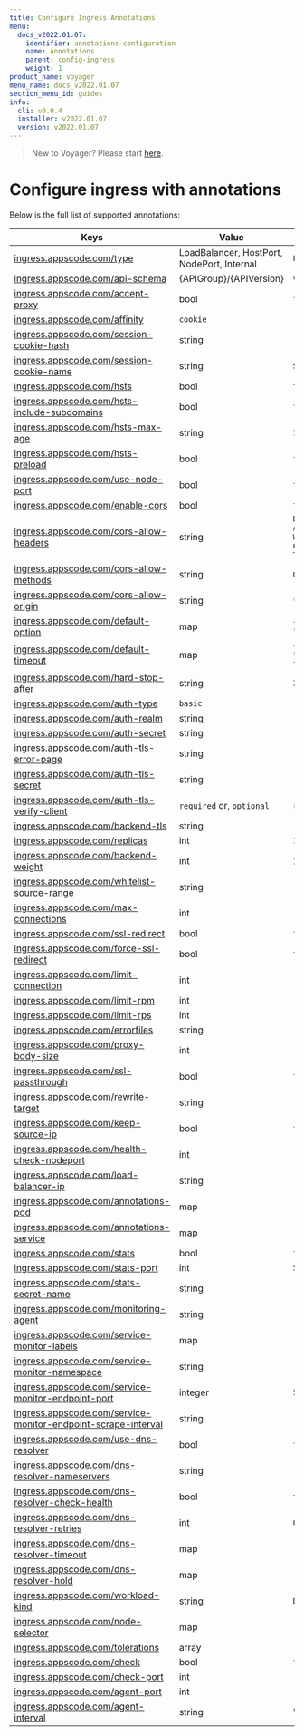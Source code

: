```yaml
---
title: Configure Ingress Annotations
menu:
  docs_v2022.01.07:
    identifier: annotations-configuration
    name: Annotations
    parent: config-ingress
    weight: 1
product_name: voyager
menu_name: docs_v2022.01.07
section_menu_id: guides
info:
  cli: v0.0.4
  installer: v2022.01.07
  version: v2022.01.07
---
```


> New to Voyager? Please start [here](/docs/v2022.01.07/concepts/overview).

# Configure ingress with annotations

Below is the full list of supported annotations:

|  Keys  |   Value   |  Default |
|--------|-----------|----------|
| [ingress.appscode.com/type](/docs/v2022.01.07/concepts/README) | LoadBalancer, HostPort, NodePort, Internal | `LoadBalancer` |
| [ingress.appscode.com/api-schema](/docs/v2022.01.07/concepts/overview) | {APIGroup}/{APIVersion} | `voyager.appscode.com/v1` |
| [ingress.appscode.com/accept-proxy](/docs/v2022.01.07/guides/ingress/configuration/accept-proxy) | bool | `false` |
| [ingress.appscode.com/affinity](/docs/v2022.01.07/guides/ingress/http/sticky-session) | `cookie` | |
| [ingress.appscode.com/session-cookie-hash](/docs/v2022.01.07/guides/ingress/http/sticky-session) | string | |
| [ingress.appscode.com/session-cookie-name](/docs/v2022.01.07/guides/ingress/http/sticky-session) | string | `SERVERID` |
| [ingress.appscode.com/hsts](/docs/v2022.01.07/guides/ingress/http/hsts) | bool | `true` |
| [ingress.appscode.com/hsts-include-subdomains](/docs/v2022.01.07/guides/ingress/http/hsts) | bool | `false` |
| [ingress.appscode.com/hsts-max-age](/docs/v2022.01.07/guides/ingress/http/hsts) | string | `15768000` |
| [ingress.appscode.com/hsts-preload](/docs/v2022.01.07/guides/ingress/http/hsts) | bool | `false` |
| [ingress.appscode.com/use-node-port](/docs/v2022.01.07/concepts/ingress-types/nodeport) | bool | `false` |
| [ingress.appscode.com/enable-cors](/docs/v2022.01.07/guides/ingress/http/cors) | bool | `false` |
| [ingress.appscode.com/cors-allow-headers](/docs/v2022.01.07/guides/ingress/http/cors) | string | `DNT,X-CustomHeader,Keep-Alive,User-Agent,X-Requested-With,If-Modified-Since,Cache-Control,Content-Type,Authorization` |
| [ingress.appscode.com/cors-allow-methods](/docs/v2022.01.07/guides/ingress/http/cors) | string | `GET,PUT,POST,DELETE,PATCH,OPTIONS` |
| [ingress.appscode.com/cors-allow-origin](/docs/v2022.01.07/guides/ingress/http/cors) | string | `*` |
| [ingress.appscode.com/default-option](/docs/v2022.01.07/guides/ingress/configuration/default-options) | map | `{"http-server-close": "true", "dontlognull": "true"}` |
| [ingress.appscode.com/default-timeout](/docs/v2022.01.07/guides/ingress/configuration/default-timeouts) | map | `{"connect": "5s", "server": "50s", "client": "50s", "client-fin": "50s", "tunnel": "50s"}` |
| [ingress.appscode.com/hard-stop-after](/docs/v2022.01.07/guides/ingress/configuration/hard-stop-after) | string | `30s` |
| [ingress.appscode.com/auth-type](/docs/v2022.01.07/guides/ingress/security/basic-auth) | `basic` | |
| [ingress.appscode.com/auth-realm](/docs/v2022.01.07/guides/ingress/security/basic-auth) | string | |
| [ingress.appscode.com/auth-secret](/docs/v2022.01.07/guides/ingress/security/basic-auth) | string | |
| [ingress.appscode.com/auth-tls-error-page](/docs/v2022.01.07/guides/ingress/security/tls-auth) | string | |
| [ingress.appscode.com/auth-tls-secret](/docs/v2022.01.07/guides/ingress/security/tls-auth) | string | |
| [ingress.appscode.com/auth-tls-verify-client](/docs/v2022.01.07/guides/ingress/security/tls-auth) | `required` or, `optional` | `required` |
| [ingress.appscode.com/backend-tls](/docs/v2022.01.07/guides/ingress/tls/backend-tls) | string | |
| [ingress.appscode.com/replicas](/docs/v2022.01.07/guides/ingress/scaling) | int | `1` |
| [ingress.appscode.com/backend-weight](/docs/v2022.01.07/guides/ingress/http/blue-green-deployment) | int | 1 |
| [ingress.appscode.com/whitelist-source-range](/docs/v2022.01.07/guides/ingress/configuration/whitelist) | string | |
| [ingress.appscode.com/max-connections](/docs/v2022.01.07/guides/ingress/configuration/max-connections) | int | |
| [ingress.appscode.com/ssl-redirect](/docs/v2022.01.07/guides/ingress/configuration/ssl-redirect) | bool | `true` |
| [ingress.appscode.com/force-ssl-redirect](/docs/v2022.01.07/guides/ingress/configuration/ssl-redirect) | bool | `false` |
| [ingress.appscode.com/limit-connection](/docs/v2022.01.07/guides/ingress/configuration/rate-limit) | int | |
| [ingress.appscode.com/limit-rpm](/docs/v2022.01.07/guides/ingress/configuration/rate-limit) | int | |
| [ingress.appscode.com/limit-rps](/docs/v2022.01.07/guides/ingress/configuration/rate-limit) | int | |
| [ingress.appscode.com/errorfiles](/docs/v2022.01.07/guides/ingress/configuration/error-files) | string | |
| [ingress.appscode.com/proxy-body-size](/docs/v2022.01.07/guides/ingress/configuration/body-size) | int | |
| [ingress.appscode.com/ssl-passthrough](/docs/v2022.01.07/guides/ingress/configuration/ssl-passthrough) | bool | `false` |
| [ingress.appscode.com/rewrite-target](/docs/v2022.01.07/guides/ingress/configuration/rewrite-target) | string | |
| [ingress.appscode.com/keep-source-ip](/docs/v2022.01.07/guides/ingress/configuration/keep-source-ip) | bool | `false` |
| [ingress.appscode.com/health-check-nodeport](/docs/v2022.01.07/guides/ingress/configuration/keep-source-ip) | int | |
| [ingress.appscode.com/load-balancer-ip](/docs/v2022.01.07/guides/ingress/configuration/loadbalancer-ip) | string | |
| [ingress.appscode.com/annotations-pod](/docs/v2022.01.07/guides/ingress/configuration/pod-annotations) | map | |
| [ingress.appscode.com/annotations-service](/docs/v2022.01.07/guides/ingress/configuration/service-annotations) | map | |
| [ingress.appscode.com/stats](/docs/v2022.01.07/guides/ingress/monitoring/haproxy-stats) | bool | `false` |
| [ingress.appscode.com/stats-port](/docs/v2022.01.07/guides/ingress/monitoring/haproxy-stats) | int | `56789` |
| [ingress.appscode.com/stats-secret-name](/docs/v2022.01.07/guides/ingress/monitoring/haproxy-stats) | string | |
| [ingress.appscode.com/monitoring-agent](/docs/v2022.01.07/guides/ingress/monitoring/using-coreos-prometheus-operator) | string  |         |
| [ingress.appscode.com/service-monitor-labels](/docs/v2022.01.07/guides/ingress/monitoring/using-coreos-prometheus-operator) | map     |         |
| [ingress.appscode.com/service-monitor-namespace](/docs/v2022.01.07/guides/ingress/monitoring/using-coreos-prometheus-operator) | string  |         |
| [ingress.appscode.com/service-monitor-endpoint-port](/docs/v2022.01.07/guides/ingress/monitoring/using-coreos-prometheus-operator) | integer | 56790   |
| [ingress.appscode.com/service-monitor-endpoint-scrape-interval](/docs/v2022.01.07/guides/ingress/monitoring/using-coreos-prometheus-operator) | string  |         |
| [ingress.appscode.com/use-dns-resolver](/docs/v2022.01.07/guides/ingress/http/external-svc#using-external-domain) | bool | `false` |
| [ingress.appscode.com/dns-resolver-nameservers](/docs/v2022.01.07/guides/ingress/http/external-svc#using-external-domain) | string | |
| [ingress.appscode.com/dns-resolver-check-health](/docs/v2022.01.07/guides/ingress/http/external-svc#using-external-domain) | bool | `true` |
| [ingress.appscode.com/dns-resolver-retries](/docs/v2022.01.07/guides/ingress/http/external-svc#using-external-domain) | int | `0` |
| [ingress.appscode.com/dns-resolver-timeout](/docs/v2022.01.07/guides/ingress/http/external-svc#using-external-domain) | map | |
| [ingress.appscode.com/dns-resolver-hold](/docs/v2022.01.07/guides/ingress/http/external-svc#using-external-domain) | map | |
| [ingress.appscode.com/workload-kind](/docs/v2022.01.07/guides/ingress/pod-placement#choosing-workload-kind) | string | `Deployment` |
| [ingress.appscode.com/node-selector](/docs/v2022.01.07/guides/ingress/pod-placement#using-node-selector) | map | |
| [ingress.appscode.com/tolerations](/docs/v2022.01.07/guides/ingress/pod-placement#using-taints-and-toleration) | array | |
| [ingress.appscode.com/check](/docs/v2022.01.07/guides/ingress/configuration/health-check) | bool | `false` |
| [ingress.appscode.com/check-port](/docs/v2022.01.07/guides/ingress/configuration/health-check) | int | |
| [ingress.appscode.com/agent-port](/docs/v2022.01.07/guides/ingress/configuration/agent-check) | int | |
| [ingress.appscode.com/agent-interval](/docs/v2022.01.07/guides/ingress/configuration/agent-check) | string | "2000ms" |
